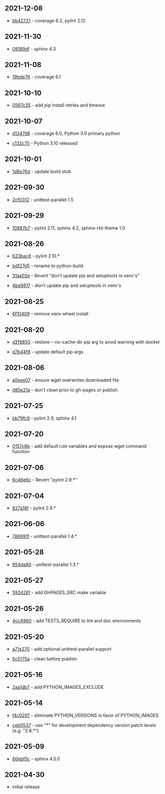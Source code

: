 ## 2021-12-08

- [bb42721](https://github.com/craigahobbs/python-build/commit/bb42721) - coverage 6.2, pylint 2.12

## 2021-11-30

- [09189df](https://github.com/craigahobbs/python-build/commit/09189df) - sphinx 4.3

## 2021-11-08

- [19bde76](https://github.com/craigahobbs/python-build/commit/19bde76) - coverage 6.1

## 2021-10-10

- [0567c35](https://github.com/craigahobbs/python-build/commit/0567c35) - add pip install retries and timeout

## 2021-10-07

- [d1247d6](https://github.com/craigahobbs/python-build/commit/d1247d6) - coverage 6.0, Python 3.0 primary python

- [c132c75](https://github.com/craigahobbs/python-build/commit/c132c75) - Python 3.10 released

## 2021-10-01

- [1d8e76d](https://github.com/craigahobbs/python-build/commit/1d8e76d) - update build stub

## 2021-09-30

- [2cf0312](https://github.com/craigahobbs/python-build/commit/2cf0312) - unittest-parallel 1.5

## 2021-09-29

- [10887b7](https://github.com/craigahobbs/python-build/commit/10887b7) - pylint 2.11, sphinx 4.2, sphinx-rtd-theme 1.0

## 2021-08-26

- [623bac8](https://github.com/craigahobbs/python-build/commit/623bac8) - pylint 2.10.\*

- [bdf27d5](https://github.com/craigahobbs/python-build/commit/bdf27d5) - rename to python-build

- [31aa02e](https://github.com/craigahobbs/python-build/commit/31aa02e) - Revert "don't update pip and setuptools in venv's"

- [4be9817](https://github.com/craigahobbs/python-build/commit/4be9817) - don't update pip and setuptools in venv's

## 2021-08-25

- [6f10409](https://github.com/craigahobbs/python-build/commit/6f10409) - remove venv wheel install

## 2021-08-20

- [d2f8850](https://github.com/craigahobbs/python-build/commit/d2f8850) - restore --no-cache-dir pip arg to avoid warning with docker

- [d7b44f8](https://github.com/craigahobbs/python-build/commit/d7b44f8) - update default pip args

## 2021-08-06

- [a0eee07](https://github.com/craigahobbs/python-build/commit/a0eee07) - ensure wget overwrites downloaded file

- [d85e21a](https://github.com/craigahobbs/python-build/commit/d85e21a) - don't clean prior to gh-pages or publish

## 2021-07-25

- [bb79fc9](https://github.com/craigahobbs/python-build/commit/bb79fc9) - pylint 2.9, sphinx 4.1

## 2021-07-20

- [0157c8b](https://github.com/craigahobbs/python-build/commit/0157c8b) - add default rule variables and expose wget command function

## 2021-07-06

- [6c46e6c](https://github.com/craigahobbs/python-build/commit/6c46e6c) - Revert "pylint 2.9.*"

## 2021-07-04

- [827a18f](https://github.com/craigahobbs/python-build/commit/827a18f) - pylint 2.9.*

## 2021-06-06

- [786991f](https://github.com/craigahobbs/python-build/commit/786991f) - unittest-parallel 1.4.*

## 2021-05-28

- [954da90](https://github.com/craigahobbs/python-build/commit/954da90) - unittest-parallel 1.3.*

## 2021-05-27

- [592d281](https://github.com/craigahobbs/python-build/commit/592d281) - add GHPAGES_SRC make variable

## 2021-05-26

- [4cc4960](https://github.com/craigahobbs/python-build/commit/4cc4960) - add TESTS_REQUIRE to lint and doc environments

## 2021-05-20

- [a71e270](https://github.com/craigahobbs/python-build/commit/a71e270) - add optional unittest-parallel support

- [6c5175a](https://github.com/craigahobbs/python-build/commit/6c5175a) - clean before publish

## 2021-05-16

- [2aa1db7](https://github.com/craigahobbs/python-build/commit/2aa1db7) - add PYTHON_IMAGES_EXCLUDE

## 2021-05-14

- [f4c0297](https://github.com/craigahobbs/python-build/commit/f4c0297) - eliminate PYTHON_VERSIONS in favor of PYTHON_IMAGES

- [ceb0537](https://github.com/craigahobbs/python-build/commit/ceb0537) - use "\*" for development dependency version patch levels (e.g. "2.8.\*")

## 2021-05-09

- [80ebf5c](https://github.com/craigahobbs/python-build/commit/80ebf5c) - sphinx 4.0.0

## 2021-04-30

- initial release
